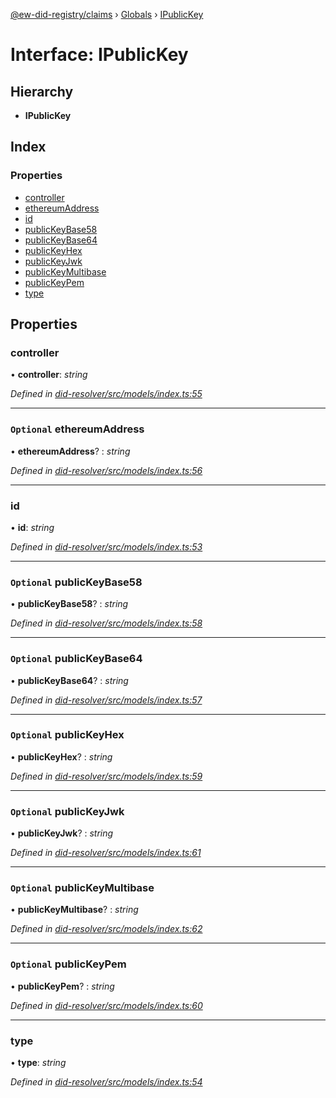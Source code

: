 [@ew-did-registry/claims](../README.md) › [Globals](../globals.md) › [IPublicKey](ipublickey.md)

# Interface: IPublicKey

## Hierarchy

* **IPublicKey**

## Index

### Properties

* [controller](ipublickey.md#controller)
* [ethereumAddress](ipublickey.md#optional-ethereumaddress)
* [id](ipublickey.md#id)
* [publicKeyBase58](ipublickey.md#optional-publickeybase58)
* [publicKeyBase64](ipublickey.md#optional-publickeybase64)
* [publicKeyHex](ipublickey.md#optional-publickeyhex)
* [publicKeyJwk](ipublickey.md#optional-publickeyjwk)
* [publicKeyMultibase](ipublickey.md#optional-publickeymultibase)
* [publicKeyPem](ipublickey.md#optional-publickeypem)
* [type](ipublickey.md#type)

## Properties

###  controller

• **controller**: *string*

*Defined in [did-resolver/src/models/index.ts:55](https://github.com/energywebfoundation/ew-did-registry/blob/809ce1c/packages/did-resolver/src/models/index.ts#L55)*

___

### `Optional` ethereumAddress

• **ethereumAddress**? : *string*

*Defined in [did-resolver/src/models/index.ts:56](https://github.com/energywebfoundation/ew-did-registry/blob/809ce1c/packages/did-resolver/src/models/index.ts#L56)*

___

###  id

• **id**: *string*

*Defined in [did-resolver/src/models/index.ts:53](https://github.com/energywebfoundation/ew-did-registry/blob/809ce1c/packages/did-resolver/src/models/index.ts#L53)*

___

### `Optional` publicKeyBase58

• **publicKeyBase58**? : *string*

*Defined in [did-resolver/src/models/index.ts:58](https://github.com/energywebfoundation/ew-did-registry/blob/809ce1c/packages/did-resolver/src/models/index.ts#L58)*

___

### `Optional` publicKeyBase64

• **publicKeyBase64**? : *string*

*Defined in [did-resolver/src/models/index.ts:57](https://github.com/energywebfoundation/ew-did-registry/blob/809ce1c/packages/did-resolver/src/models/index.ts#L57)*

___

### `Optional` publicKeyHex

• **publicKeyHex**? : *string*

*Defined in [did-resolver/src/models/index.ts:59](https://github.com/energywebfoundation/ew-did-registry/blob/809ce1c/packages/did-resolver/src/models/index.ts#L59)*

___

### `Optional` publicKeyJwk

• **publicKeyJwk**? : *string*

*Defined in [did-resolver/src/models/index.ts:61](https://github.com/energywebfoundation/ew-did-registry/blob/809ce1c/packages/did-resolver/src/models/index.ts#L61)*

___

### `Optional` publicKeyMultibase

• **publicKeyMultibase**? : *string*

*Defined in [did-resolver/src/models/index.ts:62](https://github.com/energywebfoundation/ew-did-registry/blob/809ce1c/packages/did-resolver/src/models/index.ts#L62)*

___

### `Optional` publicKeyPem

• **publicKeyPem**? : *string*

*Defined in [did-resolver/src/models/index.ts:60](https://github.com/energywebfoundation/ew-did-registry/blob/809ce1c/packages/did-resolver/src/models/index.ts#L60)*

___

###  type

• **type**: *string*

*Defined in [did-resolver/src/models/index.ts:54](https://github.com/energywebfoundation/ew-did-registry/blob/809ce1c/packages/did-resolver/src/models/index.ts#L54)*
